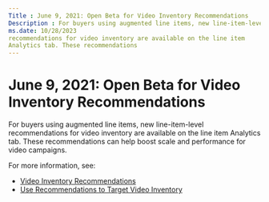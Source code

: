 ```yaml
---
Title : June 9, 2021: Open Beta for Video Inventory Recommendations
Description : For buyers using augmented line items, new line-item-level
ms.date: 10/28/2023
recommendations for video inventory are available on the line item
Analytics tab. These recommendations
---
```



# June 9, 2021: Open Beta for Video Inventory Recommendations



For buyers using augmented line items, new line-item-level
recommendations for video inventory are available on the line item
Analytics tab. These recommendations
can help boost scale and performance for video campaigns.

For more information, see:

- <a href="video-inventory-recommendations.md" class="xref"
  title="To help traders discover new video inventory and maximize scale and performance, Monetize provides detailed recommendations at the line item level. These recommendations identify performant seller/domain combinations and can be found under the Video Inventory Recommendations section (under the Analytics tab) of each video ALI. You can download your recommendations to a CSV file, or use them to efficiently create new allowlists for targeting.">Video
  Inventory Recommendations</a>
- <a href="use-recommendations-to-target-video-inventory.md"
  class="xref"
  title="To act on the new inventory recommendations found under your video line item&#39;s Analytics tab (in the Video Inventory Recommendations section), you can download them in a CSV file for analysis by an inventory manager, or select individual recommendations to create a new line item-level allowlist. For details on how these recommendations are generated, see Video Inventory Recommendations">Use
  Recommendations to Target Video Inventory</a>




